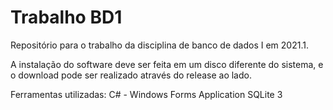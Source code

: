 # Trabalho BD1
Repositório para o trabalho da disciplina de banco de dados I em 2021.1.

A instalação do software deve ser feita em um disco diferente do sistema, e o download pode ser realizado através do release ao lado.

Ferramentas utilizadas:
C# - Windows Forms Application
SQLite 3
